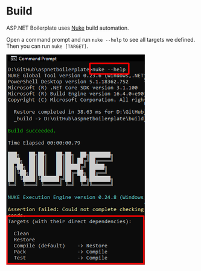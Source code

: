 ﻿# Build

ASP.NET Boilerplate uses [Nuke](https://nuke.build/) build automation. 

Open a command prompt and run `nuke --help` to see all targets we defined. Then you can run `nuke [TARGET]`. 

![nuke-build-command-prompt](..\doc\img\nuke-build-command-prompt.png)

